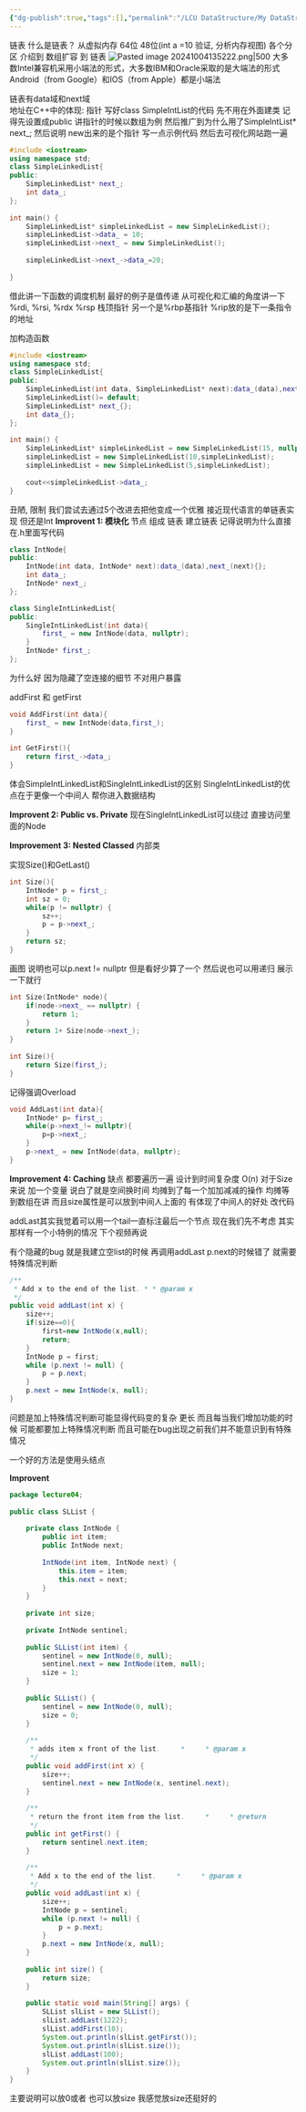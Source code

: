 ```yaml
---
{"dg-publish":true,"tags":[],"permalink":"/LCU DataStructure/My DataStructure/SingleLinkedList/","dgPassFrontmatter":true,"noteIcon":"","created":"2025-07-07T17:57:41.461+08:00","updated":"2025-07-08T00:19:05.561+08:00"}
---
```


链表
什么是链表？
从虚拟内存 64位 48位(int a =10 验证, 分析内存视图) 各个分区 介绍到 数组扩容  到 链表
![Pasted image 20241004135222.png|500](/img/user/accessory/Pasted%20image%2020241004135222.png)
大多数Intel兼容机采用小端法的形式，大多数IBM和Oracle采取的是大端法的形式
Android（from Google）和IOS（from Apple）都是小端法

链表有data域和next域  
地址在C++中的体现: 指针 
写好class SimpleIntList的代码 先不用在外面建类 记得先设置成public
讲指针的时候以数组为例 然后推广到为什么用了SimpleIntList* next_;
然后说明 new出来的是个指针
写一点示例代码  然后去可视化网站跑一遍
```cpp
#include <iostream>  
using namespace std;  
class SimpleLinkedList{  
public:  
    SimpleLinkedList* next_;  
    int data_;  
};  
  
int main() {  
    SimpleLinkedList* simpleLinkedList = new SimpleLinkedList();  
    simpleLinkedList->data_ = 10;  
    simpleLinkedList->next_ = new SimpleLinkedList();  
  
    simpleLinkedList->next_->data_=20;  
  
}
```

借此讲一下函数的调度机制 最好的例子是值传递
从可视化和汇编的角度讲一下
%rdi, %rsi, %rdx  %rsp 栈顶指针   另一个是%rbp基指针  %rip放的是下一条指令的地址

加构造函数
```cpp
#include <iostream>  
using namespace std;  
class SimpleLinkedList{  
public:  
    SimpleLinkedList(int data, SimpleLinkedList* next):data_(data),next_(next){};  
    SimpleLinkedList()= default;  
    SimpleLinkedList* next_{};  
    int data_{};  
};  
  
int main() {  
    SimpleLinkedList* simpleLinkedList = new SimpleLinkedList(15, nullptr);  
    simpleLinkedList = new SimpleLinkedList(10,simpleLinkedList);  
    simpleLinkedList = new SimpleLinkedList(5,simpleLinkedList);  
  
    cout<<simpleLinkedList->data_;  
}
```

丑陋, 限制
我们尝试去通过5个改进去把他变成一个优雅 接近现代语言的单链表实现 但还是Int
**Improvent 1: 模块化**
节点 组成 链表
建立链表 记得说明为什么直接在.h里面写代码
```cpp
class IntNode{  
public:  
    IntNode(int data, IntNode* next):data_(data),next_(next){};  
    int data_;  
    IntNode* next_;  
};
```

```cpp
class SingleIntLinkedList{  
public:  
    SingleIntLinkedList(int data){  
        first_ = new IntNode(data, nullptr);  
    }  
    IntNode* first_;  
};
```

为什么好
因为隐藏了空连接的细节 不对用户暴露

addFirst 和 getFirst
```cpp
void AddFirst(int data){  
    first_ = new IntNode(data,first_);  
}  
  
int GetFirst(){  
    return first_->data_;  
}
```

体会SimpleIntLinkedList和SingleIntLinkedList的区别
SingleIntLinkedList的优点在于更像一个中间人 帮你进入数据结构

**Improvent 2: Public vs. Private**
现在SingleIntLinkedList可以绕过 直接访问里面的Node

**Improvement 3: Nested Classed**
内部类

实现Size()和GetLast()
```cpp
int Size(){  
    IntNode* p = first_;  
    int sz = 0;  
    while(p != nullptr) {  
        sz++;  
        p = p->next_;  
    }  
    return sz;  
}
```
 画图
 说明也可以p.next != nullptr 但是看好少算了一个
 然后说也可以用递归 展示一下就行
```cpp
int Size(IntNode* node){  
    if(node->next_ == nullptr) {  
        return 1;  
    }  
    return 1+ Size(node->next_);  
}  
  
int Size(){  
    return Size(first_);  
}
```
记得强调Overload

```cpp
void AddLast(int data){  
    IntNode* p= first_;  
    while(p->next_!= nullptr){  
        p=p->next_;  
    }  
    p->next_ = new IntNode(data, nullptr);  
}
```

**Improvement 4: Caching**
缺点 都要遍历一遍
设计到时间复杂度 O(n)
对于Size来说 加一个变量
说白了就是空间换时间 均摊到了每一个加加减减的操作 均摊等到数组在讲
而且size属性是可以放到中间人上面的 有体现了中间人的好处
改代码

addLast其实我觉着可以用一个tail一直标注最后一个节点 现在我们先不考虑 其实那样有一个小特例的情况 下个视频再说

有个隐藏的bug
就是我建立空list的时候 再调用addLast
p.next的时候错了
就需要特殊情况判断
```java
/**  
 * Add x to the end of the list. * * @param x  
 */  
public void addLast(int x) {  
    size++;  
    if(size==0){  
        first=new IntNode(x,null);  
        return;  
    }  
    IntNode p = first;  
    while (p.next != null) {  
        p = p.next;  
    }  
    p.next = new IntNode(x, null);  
}
```

问题是加上特殊情况判断可能显得代码变的复杂 更长
而且每当我们增加功能的时候 可能都要加上特殊情况判断  而且可能在bug出现之前我们并不能意识到有特殊情况

一个好的方法是使用头结点

**Improvent**
```java
package lecture04;  
  
public class SLList {  
  
    private class IntNode {  
        public int item;  
        public IntNode next;  
  
        IntNode(int item, IntNode next) {  
            this.item = item;  
            this.next = next;  
        }  
    }  
  
    private int size;  
  
    private IntNode sentinel;  
  
    public SLList(int item) {  
        sentinel = new IntNode(0, null);  
        sentinel.next = new IntNode(item, null);  
        size = 1;  
    }  
  
    public SLList() {  
        sentinel = new IntNode(0, null);  
        size = 0;  
    }  
  
    /**  
     * adds item x front of the list.     *     * @param x  
     */  
    public void addFirst(int x) {  
        size++;  
        sentinel.next = new IntNode(x, sentinel.next);  
    }  
  
    /**  
     * return the front item from the list.     *     * @return  
     */  
    public int getFirst() {  
        return sentinel.next.item;  
    }  
  
    /**  
     * Add x to the end of the list.     *     * @param x  
     */  
    public void addLast(int x) {  
        size++;  
        IntNode p = sentinel;  
        while (p.next != null) {  
            p = p.next;  
        }  
        p.next = new IntNode(x, null);  
    }  
  
    public int size() {  
        return size;  
    }  
  
    public static void main(String[] args) {  
        SLList slList = new SLList();  
        slList.addLast(1222);  
        slList.addFirst(10);  
        System.out.println(slList.getFirst());  
        System.out.println(slList.size());  
        slList.addLast(100);  
        System.out.println(slList.size());  
    }  
}
```

主要说明可以放0或者 也可以放size 我感觉放size还挺好的